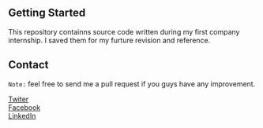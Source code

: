 ## Getting Started

This repository containns source code written during my first company internship. I saved them for my furture revision and reference.

## Contact

`Note:` feel free to send me a pull request if you guys have any improvement.

[Twiter](https://twitter.com/sirEddieDao)
<br>
[Facebook](https://www.facebook.com/etcdd/)
<br>
[LinkedIn](https://www.linkedin.com/in/daoanhthanh/)
